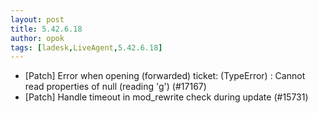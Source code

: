 ```yaml
---
layout: post
title: 5.42.6.18
author: opok
tags: [ladesk,LiveAgent,5.42.6.18]
---
```

- [Patch] Error when opening (forwarded) ticket: (TypeError) : Cannot read properties of null (reading 'g') (#17167)
- [Patch] Handle timeout in mod_rewrite check during update (#15731)
